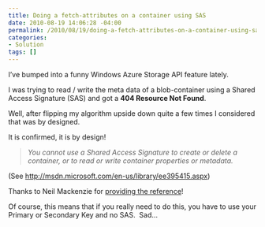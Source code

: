 ```yaml
---
title: Doing a fetch-attributes on a container using SAS
date: 2010-08-19 14:06:28 -04:00
permalink: /2010/08/19/doing-a-fetch-attributes-on-a-container-using-sas/
categories:
- Solution
tags: []
---
```

<p>I’ve bumped into a funny Windows Azure Storage API feature lately.</p>  <p>I was trying to read / write the meta data of a blob-container using a Shared Access Signature (SAS) and got a <strong>404 Resource Not Found</strong>.</p>  <p>Well, after flipping my algorithm upside down quite a few times I considered that was by designed.</p>  <p>It is confirmed, it is by design!</p>  <blockquote>   <p><em>You cannot use a Shared Access Signature to create or delete a container, or to read or write container properties or metadata.</em></p> </blockquote>  <p>(See <a title="http://msdn.microsoft.com/en-us/library/ee395415.aspx" href="http://msdn.microsoft.com/en-us/library/ee395415.aspx">http://msdn.microsoft.com/en-us/library/ee395415.aspx</a>)</p>  <p>Thanks to Neil Mackenzie for <a href="http://social.msdn.microsoft.com/Forums/en-US/windowsazure/thread/f65375e3-991d-4072-a86a-8fa58257db6f/">providing the reference</a>!</p>  <p>Of course, this means that if you really need to do this, you have to use your Primary or Secondary Key and no SAS.&#160; Sad…</p>